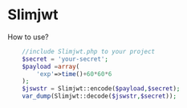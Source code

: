 
Slimjwt
=======

How to use?

```php
	//include Slimjwt.php to your project
	$secret = 'your-secret';
	$payload =array(
	    'exp'=>time()+60*60*6
	);
	$jswstr = Slimjwt::encode($payload,$secret);
	var_dump(Slimjwt::decode($jswstr,$secret));
```

